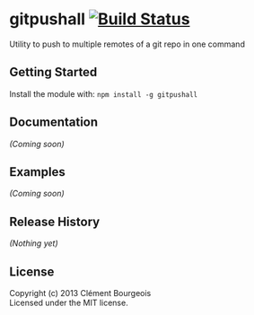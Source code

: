 # gitpushall [![Build Status](https://secure.travis-ci.org/moonpyk/gitpushall.png?branch=master)](http://travis-ci.org/moonpyk/gitpushall)

Utility to push to multiple remotes of a git repo in one command

## Getting Started
Install the module with: `npm install -g gitpushall`

## Documentation
_(Coming soon)_

## Examples
_(Coming soon)_

## Release History
_(Nothing yet)_

## License
Copyright (c) 2013 Clément Bourgeois  
Licensed under the MIT license.
